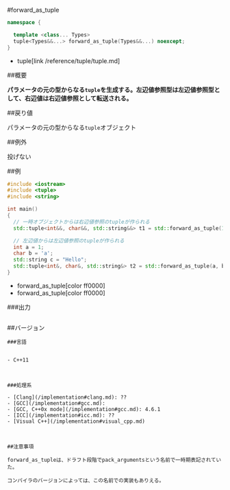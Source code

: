 #forward_as_tuple
```cpp
namespace {

  template <class... Types>
  tuple<Types&&...> forward_as_tuple(Types&&...) noexcept;
}
```
* tuple[link /reference/tuple/tuple.md]

##概要

<b>パラメータの元の型からなる`tuple`を生成する。左辺値参照型は左辺値参照型として、右辺値は右辺値参照として転送される。</b>


##戻り値

パラメータの元の型からなる`tuple`オブジェクト


##例外

投げない


##例

```cpp
#include <iostream>
#include <tuple>
#include <string>

int main()
{
  // 一時オブジェクトからは右辺値参照のtupleが作られる
  std::tuple<int&&, char&&, std::string&&> t1 = std::forward_as_tuple(1, 'a', std::string("Hello"));

  // 左辺値からは左辺値参照のtupleが作られる
  int a = 1;
  char b = 'a';
  std::string c = "Hello";
  std::tuple<int&, char&, std::string&> t2 = std::forward_as_tuple(a, b, c);
}
```
* forward_as_tuple[color ff0000]
* forward_as_tuple[color ff0000]

###出力

```cpp
```

##バージョン
```
###言語


- C++11



###処理系

- [Clang](/implementation#clang.md): ??
- [GCC](/implementation#gcc.md): 
- [GCC, C++0x mode](/implementation#gcc.md): 4.6.1
- [ICC](/implementation#icc.md): ??
- [Visual C++](/implementation#visual_cpp.md) 



##注意事項

forward_as_tupleは、ドラフト段階でpack_argumentsという名前で一時期表記されていた。

コンパイラのバージョンによっては、この名前での実装もありえる。

